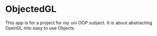 # ObjectedGL
This app is for a project for my uni OOP subject. It is about abstracting OpenGL into easy to use Objects.
